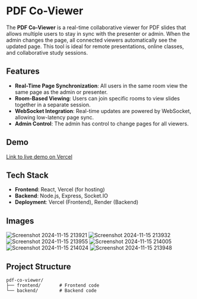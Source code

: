 # PDF Co-Viewer

The **PDF Co-Viewer** is a real-time collaborative viewer for PDF slides that allows multiple users to stay in sync with the presenter or admin. When the admin changes the page, all connected viewers automatically see the updated page. This tool is ideal for remote presentations, online classes, and collaborative study sessions.

## Features

- **Real-Time Page Synchronization**: All users in the same room view the same page as the admin or presenter.
- **Room-Based Viewing**: Users can join specific rooms to view slides together in a separate session.
- **WebSocket Integration**: Real-time updates are powered by WebSocket, allowing low-latency page sync.
- **Admin Control**: The admin has control to change pages for all viewers.

## Demo

[Link to live demo on Vercel]([https://pdf-viewer-project.vercel.app/])

## Tech Stack

- **Frontend**: React, Vercel (for hosting)
- **Backend**: Node.js, Express, Socket.IO
- **Deployment**: Vercel (Frontend), Render (Backend)

## Images
![Screenshot 2024-11-15 213921](https://github.com/user-attachments/assets/775e5130-40d3-463b-9756-502550dc58ef)
![Screenshot 2024-11-15 213932](https://github.com/user-attachments/assets/d103afb3-f5a6-4a45-8fc3-2490386ef285)
![Screenshot 2024-11-15 213955](https://github.com/user-attachments/assets/1d92e64c-51b1-4d4d-8f23-3244228d37d4)
![Screenshot 2024-11-15 214005](https://github.com/user-attachments/assets/11f12475-3d2a-47ce-a3ec-53fca127c042)
![Screenshot 2024-11-15 214024](https://github.com/user-attachments/assets/3fec1906-186c-465a-b58d-8ad81df7c8d8)
![Screenshot 2024-11-15 213948](https://github.com/user-attachments/assets/88df12c4-e12c-40ef-9607-6cf68b67954d)



## Project Structure

```plaintext
pdf-co-viewer/
├── frontend/       # Frontend code
└── backend/        # Backend code


